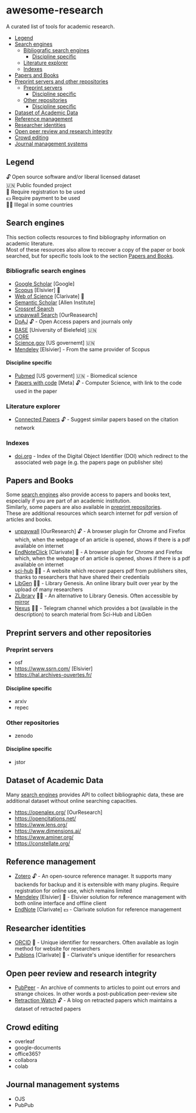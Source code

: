 # awesome-research
A curated list of tools for academic research.

* [Legend](#legend)
* [Search engines](#search-engines)
  * [Bibliografic search engines](#bibliografic-search-engines)
    * [Discipline specific](#discipline-specific)
  * [Literature explorer](#literature-explorer)
  * [Indexes](#indexes)
* [Papers and Books](#papers-and-books)
* [Preprint servers and other repositories](#preprint-servers-and-other-repositories)
  * [Preprint servers](#preprint-servers)
    * [Discipline specific](#discipline-specific-1)
  * [Other repositories](#other-repositories)
    * [Discipline specific](#discipline-specific-2)
* [Dataset of Academic Data](#dataset-of-academic-data)
* [Reference management](#reference-management)
* [Researcher identities](#researcher-identities)
* [Open peer review and research integrity](#open-peer-review-and-research-integrity)
* [Crowd editing](#crowd-editing)
* [Journal management systems](#journal-management-systems)

## Legend
🔓 Open source software and/or liberal licensed dataset    
🇺🇳 Public founded project  
📝 Require registration to be used  
💵 Require payment to be used  
🏴‍☠️ Illegal in some countries  

## Search engines
This section collects resources to find bibliography information on academic literature.  
Most of these resources also allow to recover a copy of the paper or book searched, but for specific tools look to the section [Papers and Books](#papers-and-books).

### Bibliografic search engines
* [Google Scholar](https://scholar.google.it/) [Google]
* [Scopus](https://www.scopus.com/) [Elsivier] 📝
* [Web of Science](https://www.webofscience.com/) [Clarivate] 📝
* [Semantic Scholar](https://www.semanticscholar.org/) [Allen Institute]
* [Crossref Search](https://search.crossref.org/)
* [unpaywall Search](http://unpaywall.org/articles) [OurReasearch]
* [DoAJ](https://doaj.org/) 🔓 - Open Access papers and journals only
* [BASE](https://www.base-search.net/) [University of Bielefeld] 🇺🇳
* [CORE](https://core.ac.uk/)
* [Science.gov](https://www.science.gov/) [US governemt] 🇺🇳
* [Mendeley](https://www.mendeley.com/) [Elsivier] - From the same provider of Scopus

#### Discipline specific
* [Pubmed](https://pubmed.ncbi.nlm.nih.gov/) [US goverment] 🇺🇳 - Biomedical science
* [Papers with code](https://paperswithcode.com/) [Meta] 🔓 - Computer Science, with link to the code used in the paper

### Literature explorer
* [Connected Papers](https://www.connectedpapers.com/) 🔓 - Suggest similar papers based on the citation network

### Indexes
* [doi.org](https://www.doi.org/) - Index of the Digital Object Identifier (DOI) which redirect to the associated web page (e.g. the papers page on publisher site)

## Papers and Books
Some [search engines](#search-engines) also provide access to papers and books text, especially if you are part of an academic institution.  
Similarly, some papers are also available in [preprint repositories](#preprint-servers-and-other-repositories).  
These are additional resources which search internet for pdf version of articles and books.

* [unpaywall](http://unpaywall.org/) [OurResearch] 🔓 - A browser plugin for Chrome and Firefox which, when the webpage of an article is opened, shows if there is a pdf available on internet
* [EndNoteClick](https://click.endnote.com/) [Clarivate] 📝 - A browser plugin for Chrome and Firefox which, when the webpage of an article is opened, shows if there is a pdf available on internet
* [sci-hub](https://sci-hub.ru/) 🏴‍☠️ - A website which recover papers pdf from publishers sites, thanks to researchers that have shared their credentials
* [LibGen](https://libgen.fun/) 🏴‍☠️ - Library Genesis. An online library built over year by the upload of many researchers
* [ZLibrary](https://z-lib.org/) 🏴‍☠️ - An alternative to Library Genesis. Often accessible by [mirror](https://1lib.domains/)
* [Nexus](https://t.me/nexus_search) 🏴‍☠️ - Telegram channel which provides a bot (available in the description) to search material from Sci-Hub and LibGen

## Preprint servers and other repositories

### Preprint servers
* osf
* https://www.ssrn.com/ [Elsivier]
* https://hal.archives-ouvertes.fr/

#### Discipline specific
* arxiv
* repec

### Other repositories
* zenodo
  
#### Discipline specific
* jstor

## Dataset of Academic Data
Many [search engines](#search-engines) provides API to collect bibliographic data, these are additional dataset without online searching capacities.

* https://openalex.org/ [OurResearch]
* https://opencitations.net/
* https://www.lens.org/
* https://www.dimensions.ai/
* https://www.aminer.org/
* https://constellate.org/

## Reference management
* [Zotero](https://www.zotero.org/) 🔓 - An open-source reference manager. It supports many backends for backup and it is extensible with many plugins. Require registration for online use, which remains limited
* [Mendeley](https://www.mendeley.com/) [Elsivier] 📝 - Elsivier solution for reference management with both online interface and offline client
* [EndNote](https://endnote.com/) [Clarivate] 💵 - Clarivate solution for reference management

## Researcher identities
* [ORCID](https://orcid.org/) 📝 - Unique identifier for researchers. Often available as login method for website for researchers
* [Publons](https://publons.com/) [Clarivate] 📝 - Clarivate's unique identifier for researchers

## Open peer review and research integrity
* [PubPeer](https://pubpeer.com/) - An archive of comments to articles to point out errors and strange choices. In other words a post-publication peer-review site
* [Retraction Watch](https://retractionwatch.com/) 🔓 - A blog on retracted papers which maintains a dataset of retracted papers

## Crowd editing
* overleaf
* google-documents
* office365?
* collabora
* colab

## Journal management systems
* OJS
* PubPub